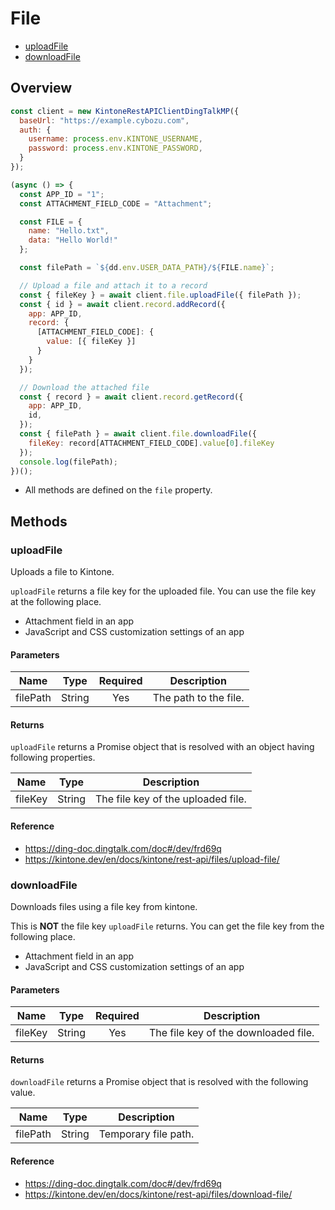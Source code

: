 # File

- [uploadFile](#uploadFile)
- [downloadFile](#downloadFile)

## Overview

```js
const client = new KintoneRestAPIClientDingTalkMP({
  baseUrl: "https://example.cybozu.com",
  auth: {
    username: process.env.KINTONE_USERNAME,
    password: process.env.KINTONE_PASSWORD,
  }
});

(async () => {
  const APP_ID = "1";
  const ATTACHMENT_FIELD_CODE = "Attachment";

  const FILE = {
    name: "Hello.txt",
    data: "Hello World!"
  };

  const filePath = `${dd.env.USER_DATA_PATH}/${FILE.name}`;

  // Upload a file and attach it to a record
  const { fileKey } = await client.file.uploadFile({ filePath });
  const { id } = await client.record.addRecord({
    app: APP_ID,
    record: {
      [ATTACHMENT_FIELD_CODE]: {
        value: [{ fileKey }]
      }
    }
  });

  // Download the attached file
  const { record } = await client.record.getRecord({
    app: APP_ID,
    id,
  });
  const { filePath } = await client.file.downloadFile({
    fileKey: record[ATTACHMENT_FIELD_CODE].value[0].fileKey
  });
  console.log(filePath);
})();
```

- All methods are defined on the `file` property.

## Methods

### uploadFile

Uploads a file to Kintone.

`uploadFile` returns a file key for the uploaded file.
You can use the file key at the following place.

- Attachment field in an app
- JavaScript and CSS customization settings of an app

#### Parameters

| Name      |  Type  | Required | Description           |
| --------- | :----: | :------: | ----------------------|
| filePath  | String |    Yes   | The path to the file. |

#### Returns

`uploadFile` returns a Promise object that is resolved with an object having following properties.

| Name    |  Type  | Description                        |
| ------- | :----: | ---------------------------------- |
| fileKey | String | The file key of the uploaded file. |

#### Reference

- https://ding-doc.dingtalk.com/doc#/dev/frd69q
- https://kintone.dev/en/docs/kintone/rest-api/files/upload-file/

### downloadFile

Downloads files using a file key from kintone.

This is **NOT** the file key `uploadFile` returns.
You can get the file key from the following place.

- Attachment field in an app
- JavaScript and CSS customization settings of an app

#### Parameters

| Name       |  Type  | Required | Description                          |
| ---------- | :----: | :------: | ------------------------------------ |
| fileKey    | String |   Yes    | The file key of the downloaded file. |

#### Returns

`downloadFile` returns a Promise object that is resolved with the following value.

| Name         |  Type  | Description                                                                                                                                                                 |
| ------------ | :----: | --------------------------------------------------------------------------------------------------------------------------------------------------------------------------- |
| filePath | String | Temporary file path. |

#### Reference

- https://ding-doc.dingtalk.com/doc#/dev/frd69q
- https://kintone.dev/en/docs/kintone/rest-api/files/download-file/
